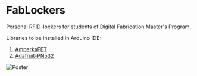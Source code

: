 # FabLockers

Personal RFID-lockers for students of Digital Fabrication Master's Program.


Libraries to be installed in Arduino IDE:

1. [AmperkaFET](https://github.com/amperka/AmperkaFET)
2. [Adafruit-PN532](https://github.com/adafruit/Adafruit-PN532)

![Poster](photos/DSC02953.JPG)

